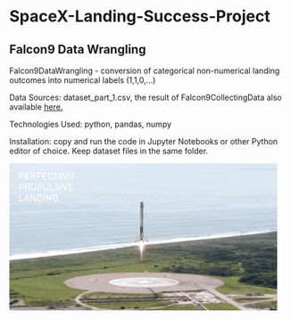 # SpaceX-Landing-Success-Project

## Falcon9 Data Wrangling

Falcon9DataWrangling - conversion of categorical non-numerical landing outcomes into numerical labels (1,1,0,…)

Data Sources: 
dataset_part_1.csv, the result of Falcon9CollectingData also available [here.](https://cf-courses-data.s3.us.cloud-object-storage.appdomain.cloud/IBM-DS0321EN-SkillsNetwork/datasets/dataset_part_1.csv)

Technologies Used: python, pandas, numpy

Installation: copy and run the code in Jupyter Notebooks or other Python editor of choice. Keep dataset files in the same folder.

![First_stage_landing](https://github.com/natvnu/SpaceX-Landing-Success-Project/blob/main/landing_1.gif?raw=true)



